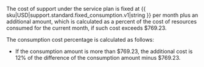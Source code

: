 The cost of support under the service plan is fixed at {{ sku|USD|support.standard.fixed_consumption.v1|string }} per month plus an additional amount, which is calculated as a percent of the cost of resources consumed for the current month, if such cost exceeds $769.23.

The consumption cost percentage is calculated as follows:
* If the consumption amount is more than $769.23, the additional cost is 12% of the difference of the consumption amount minus $769.23.